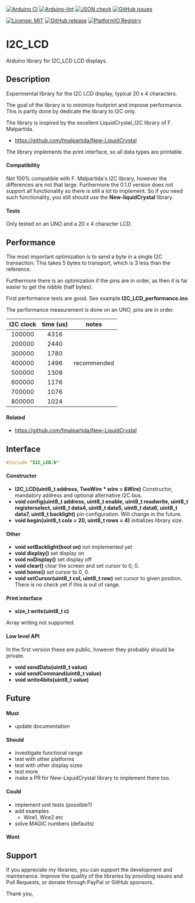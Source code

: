 
[![Arduino CI](https://github.com/RobTillaart/I2C_LCD/workflows/Arduino%20CI/badge.svg)](https://github.com/marketplace/actions/arduino_ci)
[![Arduino-lint](https://github.com/RobTillaart/I2C_LCD/actions/workflows/arduino-lint.yml/badge.svg)](https://github.com/RobTillaart/I2C_LCD/actions/workflows/arduino-lint.yml)
[![JSON check](https://github.com/RobTillaart/I2C_LCD/actions/workflows/jsoncheck.yml/badge.svg)](https://github.com/RobTillaart/I2C_LCD/actions/workflows/jsoncheck.yml)
[![GitHub issues](https://img.shields.io/github/issues/RobTillaart/I2C_LCD.svg)](https://github.com/RobTillaart/I2C_LCD/issues)

[![License: MIT](https://img.shields.io/badge/license-MIT-green.svg)](https://github.com/RobTillaart/I2C_LCD/blob/master/LICENSE)
[![GitHub release](https://img.shields.io/github/release/RobTillaart/I2C_LCD.svg?maxAge=3600)](https://github.com/RobTillaart/I2C_LCD/releases)
[![PlatformIO Registry](https://badges.registry.platformio.org/packages/robtillaart/library/I2C_LCD.svg)](https://registry.platformio.org/libraries/robtillaart/I2C_LCD)


# I2C_LCD

Arduino library for I2C_LCD  LCD displays.


## Description

Experimental library for the I2C LCD display, typical 20 x 4 characters.

The goal of the library is to minimize footprint and improve performance.
This is partly done by dedicate the library to I2C only.

The library is inspired by the excellent LiquidCrystel_I2C library of F. Malpartida.
- https://github.com/fmalpartida/New-LiquidCrystal

The library implements the print interface, so all data types are printable.


#### Compatibility

Not 100% compatible with F. Malpartida's I2C library, however the differences are 
not that large.
Furthermore the 0.1.0 version does not support all functionality so there is still
a lot to implement.
So if you need such functionality, you still should use the **New-liquidCrystal** library.


#### Tests

Only tested on an UNO and a 20 x 4 character LCD.


## Performance

The most important optimization is to send a byte in a single I2C transaction.
This takes 5 bytes to transport, which is 3 less than the reference.

Furthermore there is an optimization if the pins are in order, as then
it is far easier to get the nibble (half bytes).

First performance tests are good. See example **I2C_LCD_performance.ino**.

The performance measurement is done on an UNO, pins are in order.

|  I2C clock  |  time (us)  |  notes  |
|:-----------:|:-----------:|:-------:|
|  100000     |     4316    |
|  200000     |     2440    |
|  300000     |     1780    |
|  400000     |     1496    |  recommended 
|  500000     |     1308    |
|  600000     |     1176    |
|  700000     |     1076    |
|  800000     |     1024    |


#### Related

- https://github.com/fmalpartida/New-LiquidCrystal



## Interface

```cpp
#include "I2C_LCD.h"
```

#### Constructor

- **I2C_LCD(uint8_t address, TwoWire \* wire = &Wire)** Constructor, 
mandatory address and optional alternative I2C bus.
- **void config(uint8_t address, uint8_t enable, uint8_t readwrite, uint8_t registerselect, 
                   uint8_t data4, uint8_t data5, uint8_t data6, uint8_t data7, 
                   uint8_t backlight)** pin configuration.
Will change in the future.
- **void begin(uint8_t cols = 20, uint8_t rows = 4)** initializes library size.


#### Other

- **void setBacklight(bool on)** not implemented yet
- **void display()** set display on
- **void noDisplay()** set display off
- **void clear()** clear the screen and set cursor to 0, 0.
- **void home()** set cursor to 0, 0.
- **void setCursor(uint8_t col, uint8_t row)** set cursor to given position.
There is no check yet if this is out of range.


#### Print interface

- **size_t write(uint8_t c)**

Array writing not supported.


#### Low level API

In the first version these are public, however they probably should be private.

- **void sendData(uint8_t value)**
- **void sendCommand(uint8_t value)**
- **void write4bits(uint8_t value)**


## Future

#### Must

- update documentation

#### Should

- investigate functional range
- test with other platforms
- test with other display sizes
- test more
- make a PR for New-LiquidCrystal library to implement there too.

#### Could

- implement unit tests (possible?)
- add examples
  - Wire1, Wire2 etc
- solve MAGIC numbers (defaults)


#### Wont



## Support

If you appreciate my libraries, you can support the development and maintenance.
Improve the quality of the libraries by providing issues and Pull Requests, or
donate through PayPal or GitHub sponsors.

Thank you,

